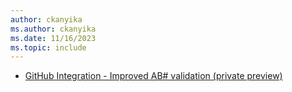 ```yaml
---
author: ckanyika
ms.author: ckanyika
ms.date: 11/16/2023
ms.topic: include
---
```


- [GitHub Integration - Improved AB# validation (private preview)](#github-integration---improved-ab-validation-private-preview)